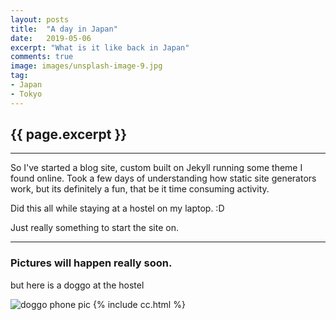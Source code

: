 ```yaml
---
layout: posts
title:  "A day in Japan"
date:   2019-05-06
excerpt: "What is it like back in Japan"
comments: true
image: images/unsplash-image-9.jpg
tag:
- Japan
- Tokyo
---
```


## {{ page.excerpt }}
---
So I've started a blog site, custom built on Jekyll running some theme I found online. Took a few days of understanding
how static site generators work, but its definitely a fun, that be it time consuming activity.

Did this all while staying at a hostel on my laptop. :D

Just really something to start the site on.  

---
### Pictures will happen really soon.

but here is a doggo at the hostel

![doggo phone pic](https://lh3.googleusercontent.com/Sn2GfgBQ4cVaW1NQsvzYvIDNxYdWtLo7kF7dyNEqiDqhY6qM8rlyy11U2Wy6iUubSDro9WngoziDPRjuqVzLdDjEIphmVY2V3SfJs8gnJd1NUljUbxgIHW-wRpUVHbxiEWoEW_sTVw=w2400)
{% include cc.html %}
